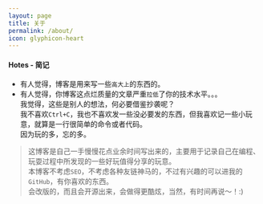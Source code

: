 ```yaml
---
layout: page
title: 关于
permalink: /about/
icon: glyphicon-heart
---
```

#### Hotes - 简记
* 有人觉得，博客是用来写一些`高大上`的东西的。    
* 有人觉得，你博客这点烂质量的文章严重`拉低`了你的技术水平。。。    
我觉得，这些是别人的想法，何必要借鉴抄袭呢？    
我不喜欢`Ctrl+C`，我也不喜欢发一些没必要发的东西，但我喜欢记一些小玩意，就算是一行很简单的命令或者代码。    
因为玩的多，忘的多。    

> 这博客是自己一手慢慢花点业余时间写出来的，主要用于记录自己在编程、玩耍过程中所发现的一些好玩值得分享的玩意。    
> 本博客不考虑`SEO`，不考虑各种友链神马的，不过有兴趣的可以进我的`GitHub`，有你喜欢的东西。    
> 会改版的，而且会开源出来，会做得更酷炫，当然，有时间再说～！:)